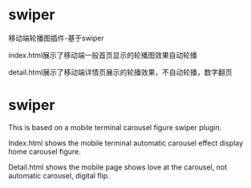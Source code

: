 # swiper
移动端轮播图插件-基于swiper

index.html展示了移动端一般首页显示的轮播图效果自动轮播

detail.html展示了移动端详情页展示的轮播效果，不自动轮播，数字翻页

# swiper
This is based on a mobile terminal carousel figure swiper plugin.

Index.html shows the mobile terminal automatic carousel effect display home carousel figure.

Detail.html shows the mobile page shows love at the carousel, not automatic carousel, digital flip.

